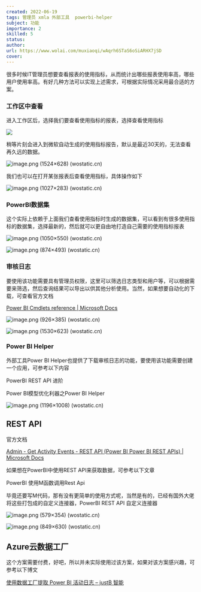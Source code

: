 ```yaml
---
created: 2022-06-19
tags: 管理员 xmla 外部工具  powerbi-helper 
subject: 功能
importance: 2
skilled: 5
status:
author:
url: https://www.wolai.com/muxiaoqi/wAqrh6STaS6oSiARHX7jSD
cover: 
---
```


很多时候IT管理员想要查看报表的使用指标，从而统计出哪些报表使用率高，哪些用户使用率高。有好几种方法可以实现上述需求，可根据实际情况采用最合适的方案。

### 工作区中查看

进入工作区后，选择我们要查看使用指标的报表，选择查看使用指标

![](https://secure2.wostatic.cn/static/eofRDhxHwpSmYsTRgbwmC1/image.png?auth_key=1655636707-wH42hkYhTvHHgfRNnXb6Dp-0-57cfe9e9e9ed01f254a2712b5ac01ff0)

稍等片刻会进入到微软自动生成的使用指标报告，默认是最近30天的，无法查看再久远的数据。

![image.png (1524×628) (wostatic.cn)](https://secure2.wostatic.cn/static/5C7BobR3aHifPKHemz9QNv/image.png?auth_key=1655993195-p7ebq7mH11gBukUDDN8Aqw-0-0d97547fe74b1606f930cbcfb597eb1f)

我们也可以在打开某张报表后查看使用指标，具体操作如下

![image.png (1027×283) (wostatic.cn)](https://secure2.wostatic.cn/static/pzFr7jRj4HVnskRei9fpGh/image.png?auth_key=1655993203-mD7ksnpoeGqyGnNmVpBnoY-0-6b85ea67cfdb21f93effd108b8f08cc4)

### PowerBI数据集

这个实际上依赖于上面我们查看使用指标时生成的数据集，可以看到有很多使用指标的数据集，选择最新的，然后就可以更自由地打造自己需要的使用指标报表

![image.png (1050×550) (wostatic.cn)](https://secure2.wostatic.cn/static/wCez7SS4xw8sVykMcyCTGg/image.png?auth_key=1655993213-bRBsRbFD6TKs1xSe7F5ytC-0-d8d9dcc0567e176abcd4aa5b6c05ba69)

![image.png (874×493) (wostatic.cn)](https://secure2.wostatic.cn/static/2LL5y69ucBcBgnqJMykywi/image.png?auth_key=1655993221-uEzZUgaEMZGJsy1pw24Ybn-0-a819963103b748354ebe720caabbadc8)

### 审核日志

要使用该功能需要具有管理员权限，这里可以筛选日志类型和用户等，可以根据需要来筛选，然后查询结果可以导出以供其他分析使用。当然，如果想要自动化的下载，可查看官方文档

[Power BI Cmdlets reference | Microsoft Docs](https://docs.microsoft.com/zh-cn/powershell/power-bi/overview?view=powerbi-ps)

![image.png (926×385) (wostatic.cn)](https://secure2.wostatic.cn/static/qqBPAcLWN2BDZbyBtmEmdn/image.png?auth_key=1655993229-8NBMQmZZNV5vPkDgNEJHSL-0-48e090467149c361531b485207a9e0ac)

![image.png (1530×623) (wostatic.cn)](https://secure2.wostatic.cn/static/4NXTcRydTy9nWBgaVycDgm/image.png?auth_key=1655993240-h2YnTL7vLvMpkMi7bVDMcD-0-f1687ea336d4a3874cd4ee6a07915e8b)

### Power BI Helper

外部工具Power BI Helper也提供了下载审核日志的功能，要使用该功能需要创建一个应用，可参考以下内容

PowerBI REST API 进阶

Power BI模型优化利器之Power BI Helper

![image.png (1196×1008) (wostatic.cn)](https://secure2.wostatic.cn/static/8DYYtdy5H2d9FN66X58VYv/image.png?auth_key=1655993250-rGg53HSWdWdTp3kZs8zLWs-0-a269c688c8b548961312fd7a3d9c08eb)

## REST API

官方文档

[Admin - Get Activity Events - REST API (Power BI Power BI REST APIs) | Microsoft Docs](https://docs.microsoft.com/en-us/rest/api/power-bi/admin/get-activity-events)

如果想在PowerBI中使用REST API来获取数据，可参考以下文章

PowerBI 使用M函数调用Rest Api

毕竟还要写M代码，那有没有更简单的使用方式呢，当然是有的，已经有国外大佬将这些打包成的自定义连接器，PowerBI REST API 自定义连接器

![image.png (579×354) (wostatic.cn)](https://secure2.wostatic.cn/static/9TWmxN1kwJfq1eAQnxgeoc/image.png?auth_key=1655993258-myEmAePEbSrgdxKmHwicDq-0-cdc5c2d5b3da694121fe46d17005c803)

![image.png (849×630) (wostatic.cn)](https://secure2.wostatic.cn/static/koeKWokCJz3cXMWd42Cbgw/image.png?auth_key=1655993267-f1Q2wf9mZH8Wuu3D1Pxy4A-0-df3b68c8043057509420481683c7dda2)

## Azure云数据工厂

这个方案需要付费，好吧，所以并未实际使用过该方案，如果对该方案感兴趣，可参考以下博文

[使用数据工厂提取 Power BI 活动日志 – justB 智能](https://justb.dk/blog/2021/02/extracting-the-power-bi-activity-log-with-data-factory/)